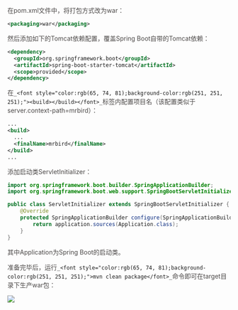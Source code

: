 <font style="color:rgb(76, 73, 72);">在pom.xml文件中，将打包方式改为war：</font>

```xml
<packaging>war</packaging>
```

<font style="color:rgb(76, 73, 72);">然后添加如下的Tomcat依赖配置，覆盖Spring Boot自带的Tomcat依赖：</font>

```xml
<dependency>
  <groupId>org.springframework.boot</groupId>
  <artifactId>spring-boot-starter-tomcat</artifactId>
  <scope>provided</scope>
</dependency>
```

<font style="color:rgb(76, 73, 72);">在</font>`_<font style="color:rgb(65, 74, 81);background-color:rgb(251, 251, 251);"><build></build></font>_`<font style="color:rgb(76, 73, 72);">标签内配置项目名（该配置类似于server.context-path=mrbird）：</font>

```xml
...
<build>
  ...
  <finalName>mrbird</finalName>
</build>
...
```

<font style="color:rgb(76, 73, 72);">添加启动类ServletInitializer：</font>

```java
import org.springframework.boot.builder.SpringApplicationBuilder;
import org.springframework.boot.web.support.SpringBootServletInitializer;

public class ServletInitializer extends SpringBootServletInitializer {
    @Override
    protected SpringApplicationBuilder configure(SpringApplicationBuilder application) {
        return application.sources(Application.class);
    }
}
```

<font style="color:rgb(76, 73, 72);">其中Application为Spring Boot的启动类。</font>

<font style="color:rgb(76, 73, 72);">准备完毕后，运行</font>`_<font style="color:rgb(65, 74, 81);background-color:rgb(251, 251, 251);">mvn clean package</font>_`<font style="color:rgb(76, 73, 72);">命令即可在target目录下生产war包：</font>

![](https://cdn.nlark.com/yuque/0/2024/png/48200602/1734713684333-cc72a13e-91c0-4da5-84af-cb62fd79ceaa.png)

